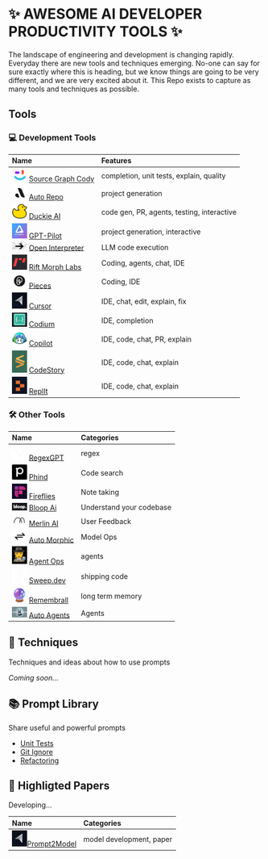 # ✨ AWESOME AI DEVELOPER PRODUCTIVITY TOOLS ✨


The landscape of engineering and development is changing rapidly.
Everyday there are new tools and techniques emerging.
No-one can say for sure exactly where this is heading, but we know things are going to be very different, and we are very excited about it.
This Repo exists to capture as many tools and techniques as possible.


## Tools

### 💻 Development Tools

| Name                                                                                                      | Features                                   |
| :-------------------------------------------------------------------------------------------------------- | :----------------------------------------- |
| <img src="images/logos/cody.png" width="30"> [Source Graph Cody](https://sourcegraph.com/cody)            | completion, unit tests, explain, quality   |
| <img src="images/logos/auto-repo.png" width="30"> [Auto Repo](https://autorepo.io/)                       | project generation                         |
| <img src="images/logos/logo_duck.png" width="30"> [Duckie AI](https://duckie.ai/)                         | code gen, PR, agents, testing, interactive |
| <img src="images/logos/pythagoria.jpg" width="30"> [GPT-Pilot](https://github.com/Pythagora-io/gpt-pilot) | project generation, interactive            |
| <img src="images/logos/openinterpreter.jpg" width="30"> [Open Interpreter](https://openinterpreter.com/)  | LLM code execution                         |
| <img src="images/logos/rift.png" width="30"> [Rift Morph Labs](https://t.co/OUV4vcBKlb)                   | Coding, agents, chat, IDE                  |
| <img src="images/logos/pieces.png" width="30"> [Pieces](https://pieces.app/)                              | Coding, IDE                                |
| <img src="images/logos/cursor.png" width="30"> [Cursor](https://cursor.so/)                               | IDE, chat, edit, explain, fix              |
| <img src="images/logos/codium.png" width="30"> [Codium](https://codeium.com/)                             | IDE, completion                            |
| <img src="images/logos/copilot.jpg" width="30"> [Copilot](https://github.com/features/copilot)            | IDE, code, chat, PR, explain               |
| <img src="images/logos/codestory.png" width="30"> [CodeStory](https://codestory.ai/)                      | IDE, code, chat, explain                   |
| <img src="images/logos/replit.png" width="30"> [ReplIt](https://replit.com/site/ghostwriter)              | IDE, code, chat, explain                   |


### 🛠️ Other Tools

| Name                                                                                                    | Categories               |
| :------------------------------------------------------------------------------------------------------ | :----------------------- |
| <img src="images/logos/regexgpt.png" width="30"> [RegexGPT](https://regexgpt.app/)                      | regex                    |
| <img src="images/logos/phind.svg" width="30"> [Phind](https://www.phind.com/)                           | Code search              |
| <img src="images/logos/fireflies.png" width="30"> [Fireflies](https://fireflies.ai/)                    | Note taking              |
| <img src="images/logos/bloop.png" width="30"> [Bloop Ai](https://bloop.ai)                              | Understand your codebase |
| <img src="images/logos/merlin.png" width="30"> [Merlin AI](https://talktomerlin.com/)                   | User Feedback            |
| <img src="images/logos/auto-morphic.png" width="30"> [Auto Morphic](https://automorphic.ai/)            | Model Ops                |
| <img src="images/logos/agent-ops.png" width="30"> [Agent Ops](https://www.agentops.ai/)                 | agents                   |
| <img src="images/logos/sweep.png" width="30"> [Sweep.dev](https://sweep.dev/)                           | shipping code            |
| <img src="images/logos/remembrall.webp" width="30"> [Remembrall](https://remembrall.dev)                | long term memory         |
| <img src="images/logos/autoagents.png" width="30"> [Auto Agents](https://github.com/AutoLLM/AutoAgents) | Agents                   |



## 🥋 Techniques

Techniques and ideas about how to use prompts


_Coming soon..._


## 📚 Prompt Library

Share useful and powerful prompts


* [Unit Tests](prompts/unit-tests.md) 
* [Git Ignore](prompts/git-ignore.md)
* [Refactoring](prompts/refactoring.md) 


## 🔬 Highligted Papers

Developing...

| Name                                                                                              | Categories               |
| :------------------------------------------------------------------------------------------------ | :----------------------- |
| <img src="images/logos/cursor.png" width="30">[Prompt2Model](https://arxiv.org/pdf/2308.12261v1/) | model development, paper |